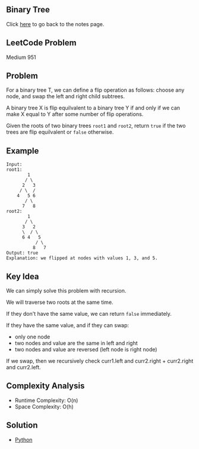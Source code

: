 ## Binary Tree
Click [here](../notes.md) to go back to the notes page.

## LeetCode Problem
Medium 951

## Problem
For a binary tree T, we can define a flip operation as follows: choose any node, and swap the left and right child subtrees.

A binary tree X is flip equilvalent to a binary tree Y if and only if we can make X equal to Y after some number of flip operations.

Given the roots of two binary trees `root1` and `root2`, return `true` if the two trees are flip equilvalent or `false` otherwise.

## Example
```
Input:
root1:
        1
       / \
      2   3
     / \  / 
    4   5 6
       / \
      7   8
root2: 
        1
       / \
      3   2
      \  / \
      6 4   5
           / \
          8   7
Output: true
Explanation: we flipped at nodes with values 1, 3, and 5.
```

## Key Idea
We can simply solve this problem with recursion.

We will traverse two roots at the same time.

If they don't have the same value, we can return `false` immediately.

If they have the same value, and if they can swap:
- only one node
- two nodes and value are the same in left and right
- two nodes and value are reversed (left node is right node)

If we swap, then we recursively check curr1.left and curr2.right + curr2.right and curr2.left.

## Complexity Analysis
- Runtime Complexity: O(n)
- Space Complexity: O(h)

## Solution
- [Python](./solution.py)